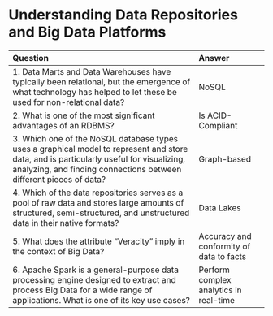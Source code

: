 # Understanding Data Repositories and Big Data Platforms

| Question | Answer |
| :--- | :--- |
| 1. Data Marts and Data Warehouses have typically been relational, but the emergence of what technology has helped to let these be used for non-relational data? | NoSQL |
| 2. What is one of the most significant advantages of an RDBMS? | Is ACID-Compliant |
| 3. Which one of the NoSQL database types uses a graphical model to represent and store data, and is particularly useful for visualizing, analyzing, and finding connections between different pieces of data? | Graph-based |
| 4. Which of the data repositories serves as a pool of raw data and stores large amounts of structured, semi-structured, and unstructured data in their native formats? | Data Lakes |
| 5. What does the attribute “Veracity” imply in the context of Big Data? | Accuracy and conformity of data to facts |
| 6. Apache Spark is a general-purpose data processing engine designed to extract and process Big Data for a wide range of applications. What is one of its key use cases? | Perform complex analytics in real-time |
